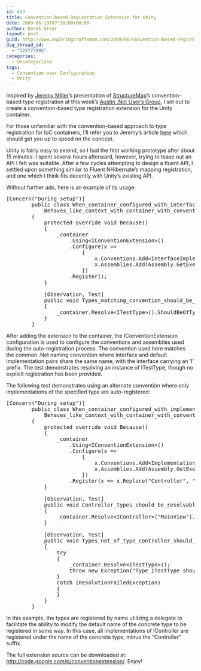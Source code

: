 ```yaml
---
id: 443
title: Convention-based Registration Extension for Unity
date: 2009-06-13T07:38:00+00:00
author: Derek Greer
layout: post
guid: http://www.aspiringcraftsman.com/2009/06/convention-based-registration-extension-for-unity/
dsq_thread_id:
  - "325777995"
categories:
  - Uncategorized
tags:
  - Convention over Configuration
  - Unity
---
```

Inspired by [Jeremy Miller](http://codebetter.com/blogs/jeremy.miller/)’s presentation of [StructureMap](http://structuremap.sourceforge.net/Default.htm)’s convention-based type registration at this week’s [Austin .Net User’s Group](http://www.adnug.org/), I set out to create a convention-based type registration extension for the Unity container.

For those unfamiliar with the convention-based approach to type registration for IoC containers, I’ll refer you to Jeremy’s article [here](http://codebetter.com/blogs/jeremy.miller/archive/2009/01/20/create-your-own-auto-registration-convention-with-structuremap.aspx) which should get you up to speed on the concept.

Unity is fairly easy to extend, so I had the first working prototype after about 15 minutes. I spent several hours afterward, however, trying to tease out an API I felt was suitable. After a few cycles attempting to design a fluent API, I settled upon something similar to Fluent NHibernate’s mapping registration, and one which I think fits decently with Unity’s existing API.

Without further ado, here is an example of its usage:

<pre class="brush:csharp">[Concern("During setup")]
        public class When_container_configured_with_interface_impl_name_match_convention :
            Behaves_like_context_with_container_with_convention_extension
        {
            protected override void Because()
            {
                _container
                    .Using&lt;IConventionExtension&gt;()
                    .Configure(x =&gt;
                        {
                            x.Conventions.Add&lt;InterfaceImplementionNameMatchConvention&gt;();
                            x.Assemblies.Add(Assembly.GetExecutingAssembly());
                        })
                    .Register();
            }

            [Observation, Test]
            public void Types_matching_convention_should_be_auto_registered()
            {
                _container.Resolve&lt;ITestType&gt;().ShouldBeOfType(typeof (TestType));
            }
        }
</pre>

After adding the extension to the container, the IConventionExtension configuration is used to configure the conventions and assemblies used during the auto-registration process. The convention used here matches the common .Net naming convention where interface and default implementation pairs share the same name, with the interface carrying an ‘I’ prefix. The test demonstrates resolving an instance of ITestType, though no explicit registration has been provided.

The following test demonstrates using an alternate convention where only implementations of the specified type are auto-registered:

<pre class="brush:csharp">[Concern("During setup")]
        public class When_container_configured_with_implementation_convention_with_name_replacement :
            Behaves_like_context_with_container_with_convention_extension
        {
            protected override void Because()
            {
                _container
                    .Using&lt;IConventionExtension&gt;()
                    .Configure(x =&gt;
                        {
                            x.Conventions.Add&lt;ImplementationConvention&lt;IController&gt;&gt;();
                            x.Assemblies.Add(Assembly.GetExecutingAssembly());
                        })
                    .Register(x =&gt; x.Replace("Controller", ""));
            }

            [Observation, Test]
            public void Controller_types_should_be_resolvable_by_prefix_name()
            {
                _container.Resolve&lt;IController&gt;("MainView").ShouldNotBeNull();
            }

            [Observation, Test]
            public void Types_not_of_type_controller_should_not_be_resolvable()
            {
                try
                {
                    _container.Resolve&lt;ITestType&gt;();
                    throw new Exception("Type ITestType should not be resolvable.");
                }
                catch (ResolutionFailedException)
                {
                }
            }
        }
</pre>

In this example, the types are registered by name utilizing a delegate to facilitate the ability to modify the default name of the concrete type to be registered in some way. In this case, all implementations of IController are registered under the name of the concrete type, minus the “Controller” suffix.

The full extension source can be downloaded at: <http://code.google.com/p/conventionextension/>. Enjoy!
